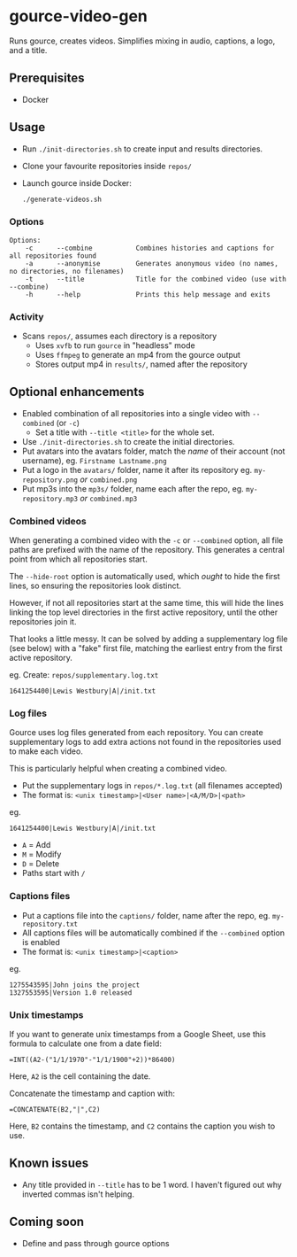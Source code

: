 # gource-video-gen

Runs gource, creates videos. Simplifies mixing in audio, captions, a logo, and a title.

## Prerequisites

* Docker

## Usage

* Run `./init-directories.sh` to create input and results directories.
* Clone your favourite repositories inside `repos/`
* Launch gource inside Docker:

  ```sh
  ./generate-videos.sh
  ```

### Options

```
Options:
    -c      --combine           Combines histories and captions for all repositories found
    -a      --anonymise         Generates anonymous video (no names, no directories, no filenames)
    -t      --title             Title for the combined video (use with --combine)
    -h      --help              Prints this help message and exits
```

### Activity

* Scans `repos/`, assumes each directory is a repository
  * Uses `xvfb` to run `gource` in "headless" mode
  * Uses `ffmpeg` to generate an mp4 from the gource output
  * Stores output mp4 in `results/`, named after the repository

## Optional enhancements

* Enabled combination of all repositories into a single video with `--combined` (or `-c`)
  * Set a title with `--title <title>` for the whole set.
* Use `./init-directories.sh` to create the initial directories.
* Put avatars into the avatars folder, match the _name_ of their account (not username), eg. `Firstname Lastname.png`
* Put a logo in the `avatars/` folder, name it after its repository eg. `my-repository.png` _or_ `combined.png`
* Put mp3s into the `mp3s/` folder, name each after the repo, eg. `my-repository.mp3` _or_ `combined.mp3`

### Combined videos

When generating a combined video with the `-c` or `--combined` option, all file paths are prefixed with the name of the repository. This generates a central point from which all repositories start.

The `--hide-root` option is automatically used, which _ought_ to hide the first lines, so ensuring the repositories look distinct.

However, if not all repositories start at the same time, this will hide the lines linking the top level directories in the first active repository, until the other repositories join it.

That looks a little messy. It can be solved by adding a supplementary log file (see below) with a "fake" first file, matching the earliest entry from the first active repository.

eg. Create: `repos/supplementary.log.txt`

```
1641254400|Lewis Westbury|A|/init.txt
```

### Log files

Gource uses log files generated from each repository. You can create supplementary logs to add extra actions not found in the repositories used to make each video.

This is particularly helpful when creating a combined video.

* Put the supplementary logs in `repos/*.log.txt` (all filenames accepted)
* The format is: `<unix timestamp>|<User name>|<A/M/D>|<path>`

eg.

```
1641254400|Lewis Westbury|A|/init.txt
```

* `A` = Add
* `M` = Modify
* `D` = Delete
* Paths start with `/`

### Captions files

* Put a captions file into the `captions/` folder, name after the repo, eg. `my-repository.txt`
* All captions files will be automatically combined if the `--combined` option is enabled
* The format is: `<unix timestamp>|<caption>`

eg.

```
1275543595|John joins the project
1327553595|Version 1.0 released
```


### Unix timestamps

If you want to generate unix timestamps from a Google Sheet, use this formula to calculate one from a date field:

```
=INT((A2-("1/1/1970"-"1/1/1900"+2))*86400)
```

Here, `A2` is the cell containing the date.

Concatenate the timestamp and caption with:

```
=CONCATENATE(B2,"|",C2)
```

Here, `B2` contains the timestamp, and `C2` contains the caption you wish to use.

## Known issues

* Any title provided in `--title` has to be 1 word. I haven't figured out why inverted commas isn't helping.

## Coming soon

* Define and pass through gource options
